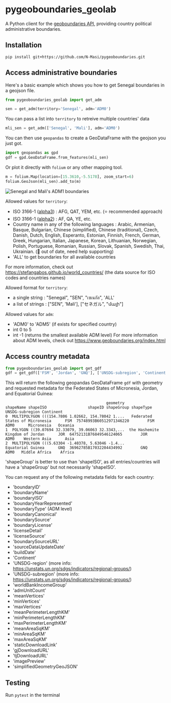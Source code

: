 # pygeoboundaries_geolab
A Python client for the [geoboundaries API](https://www.geoboundaries.org/api.html), providing country political administrative boundaries.

## Installation

`pip install git+https://github.com/N-Masi/pygeoboundaries.git`

## Access administrative boundaries

Here's a basic example which shows you how to get Senegal boundaries in a geojson file.

```python
from pygeoboundaries_geolab import get_adm

sen = get_adm(territory='Senegal', adm='ADM0')
```

You can pass a list into ```territory``` to retreive multiple countries' data

```python
mli_sen = get_adm(['Senegal', 'Mali'], adm='ADM0')
```

You can then use ```geopandas``` to create a GeoDataFrame with the geojson you just got.

```python
import geopandas as gpd
gdf = gpd.GeoDataFrame.from_features(mli_sen)
```

Or plot it directly with ```folium``` or any other mapping tool.

```python
m = folium.Map(location=[15.3610,-5.5178], zoom_start=6)
folium.GeoJson(mli_sen).add_to(m)
```

![Senegal and Mali's ADM1 boundaries](https://i.ibb.co/hmyY5V6/mali-sen.png)

Allowed values for ```territory```: 
* ISO 3166-1 ([alpha3](https://en.wikipedia.org/wiki/ISO_3166-1_alpha-3)) : AFG, QAT, YEM, etc. (⭐️ recommended approach)
* ISO 3166-1 ([alpha2](https://en.wikipedia.org/wiki/ISO_3166-1_alpha-2)) : AF, QA, YE, etc.
* Country name in any of the following languages : Arabic, Armenian, Basque, Bulgarian, Chinese (simplified), Chinese (traditional), Czech, Danish, Dutch, English, Esperanto, Estonian, Finnish, French, German, Greek, Hungarian, Italian, Japanese, Korean, Lithuanian, Norwegian, Polish, Portuguese, Romanian, Russian, Slovak, Spanish, Swedish, Thai, Ukrainian. (🙋 out of date, need help supporting)
* 'ALL' to get boundaries for all available countries

For more information, check out https://stefangabos.github.io/world_countries/ (the data source for ISO codes and countries names)
    
Allowed format for ```territory```:
* a single string : "Senegal", "SEN", "เซเนกัล", 'ALL'
* a list of strings : ["SEN", 'Mali'], ["セネガル", "մալի"]

Allowed values for ```adm```:
* 'ADM0' to 'ADM5' (if exists for specified country)
* int 0 to 5
* int -1 (returns the smallest available ADM level)
For more information about ADM levels, check out https://www.geoboundaries.org/index.html

## Access country metadata

```python
from pygeoboundaries_geolab import get_gdf
gdf = get_gdf(['FSM', 'Jordan', 'GNQ'], ['UNSDG-subregion', 'Continent'])
```

This will return the following geopandas GeoDataFrame `gdf` with geometry and requested metadata for the Federated States of Micronesia, Jordan, and Equatorial Guinea:

```
                                            geometry                        shapeName shapeISO                  shapeID shapeGroup shapeType UNSDG-subregion Continent
0  MULTIPOLYGON (((154.7806 1.02662, 154.78042 1....   Federated States of Micronesia      FSM  75748993B60512971346220        FSM      ADM0      Micronesia   Oceania
1  POLYGON ((39.07694 32.33079, 39.06063 32.3343,...  the Hashemite Kingdom of Jordan      JOR  64752131B76849546124065        JOR      ADM0    Western Asia      Asia
2  MULTIPOLYGON (((5.63304 -1.40378, 5.63046 -1.4...                Equatorial Guinea      GNQ  36962785B17032204434992        GNQ      ADM0   Middle Africa    Africa
```

'shapeGroup' is better to use than 'shapeISO', as all entries/countries will have a 'shapeGroup' but not necessarily 'shapeISO'.

You can request any of the following metadata fields for each country:
- 'boundaryID'
- 'boundaryName'
- 'boundaryISO'
- 'boundaryYearRepresented'
- 'boundaryType' (ADM level)
- 'boundaryCanonical'
- 'boundarySource'
- 'boundaryLicense'
- 'licenseDetail'
- 'licenseSource'
- 'boundarySourceURL'
- 'sourceDataUpdateDate'
- 'buildDate'
- 'Continent'
- 'UNSDG-region' (more info: https://unstats.un.org/sdgs/indicators/regional-groups/)
- 'UNSDG-subregion' (more info: https://unstats.un.org/sdgs/indicators/regional-groups/)
- 'worldBankIncomeGroup'
- 'admUnitCount'
- 'meanVertices'
- 'minVertices'
- 'maxVertices'
- 'meanPerimeterLengthKM'
- 'minPerimeterLengthKM'
- 'maxPerimeterLengthKM'
- 'meanAreaSqKM'
- 'minAreaSqKM'
- 'maxAreaSqKM'
- 'staticDownloadLink'
- 'gjDownloadURL'
- 'tjDownloadURL'
- 'imagePreview'
- 'simplifiedGeometryGeoJSON'

## Testing

Run `pytest` in the terminal
